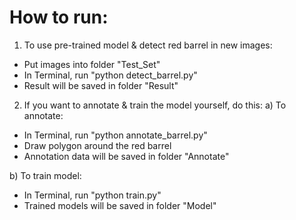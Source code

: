 # How to run:

1) To use pre-trained model & detect red barrel in new images:
- Put images into folder "Test_Set"
- In Terminal, run "python detect_barrel.py"
- Result will be saved in folder "Result"


2) If you want to annotate & train the model yourself, do this:
a) To annotate:
- In Terminal, run "python annotate_barrel.py"
- Draw polygon around the red barrel
- Annotation data will be saved in folder "Annotate"

b) To train model:
- In Terminal, run "python train.py"
- Trained models will be saved in folder "Model"
